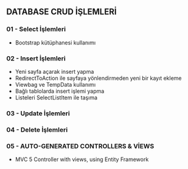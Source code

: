 ## DATABASE CRUD İŞLEMLERİ

### 01 - Select İşlemleri
- Bootstrap kütüphanesi kullanımı

### 02 - Insert İşlemleri
- Yeni sayfa açarak insert yapma
- RedirectToAction ile sayfaya yönlendirmeden yeni bir kayıt ekleme
- Viewbag ve TempData kullanımı
- Bağlı tablolarda insert işlemi yapma
- Listeleri SelectListItem ile taşıma

### 03 - Update İşlemleri

### 04 -  Delete İşlemleri

### 05 - AUTO-GENERATED CONTROLLERS & VİEWS
- MVC 5 Controller with views, using Entity Framework
